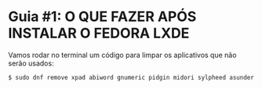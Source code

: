 # Guia #1: O QUE FAZER APÓS INSTALAR O FEDORA LXDE

Vamos rodar no terminal um código para limpar os aplicativos que não serão usados:

```ruby
$ sudo dnf remove xpad abiword gnumeric pidgin midori sylpheed asunder brasero dnfdragora clipit
```